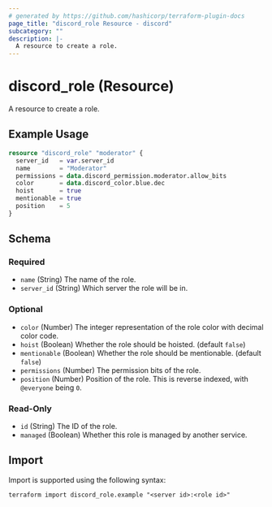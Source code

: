 ```yaml
---
# generated by https://github.com/hashicorp/terraform-plugin-docs
page_title: "discord_role Resource - discord"
subcategory: ""
description: |-
  A resource to create a role.
---
```


# discord_role (Resource)

A resource to create a role.

## Example Usage

```terraform
resource "discord_role" "moderator" {
  server_id   = var.server_id
  name        = "Moderator"
  permissions = data.discord_permission.moderator.allow_bits
  color       = data.discord_color.blue.dec
  hoist       = true
  mentionable = true
  position    = 5
}
```

<!-- schema generated by tfplugindocs -->
## Schema

### Required

- `name` (String) The name of the role.
- `server_id` (String) Which server the role will be in.

### Optional

- `color` (Number) The integer representation of the role color with decimal color code.
- `hoist` (Boolean) Whether the role should be hoisted. (default `false`)
- `mentionable` (Boolean) Whether the role should be mentionable. (default `false`)
- `permissions` (Number) The permission bits of the role.
- `position` (Number) Position of the role. This is reverse indexed, with `@everyone` being `0`.

### Read-Only

- `id` (String) The ID of the role.
- `managed` (Boolean) Whether this role is managed by another service.

## Import

Import is supported using the following syntax:

```shell
terraform import discord_role.example "<server id>:<role id>"
```
